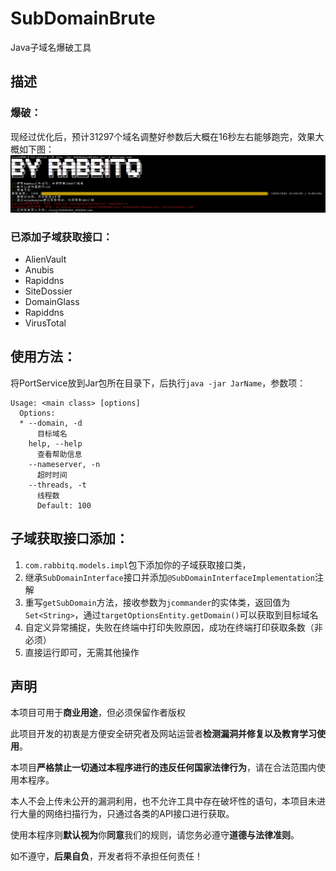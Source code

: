 # SubDomainBrute
Java子域名爆破工具
## 描述

### 爆破：

现经过优化后，预计31297个域名调整好参数后大概在16秒左右能够跑完，效果大概如下图：
![img.png](img/img.png)

### 已添加子域获取接口：

* AlienVault
* Anubis
* Rapiddns
* SiteDossier
* DomainGlass
* Rapiddns
* VirusTotal

## 使用方法：

将PortService放到Jar包所在目录下，后执行`java -jar JarName`，参数项：

```
Usage: <main class> [options]
  Options:
  * --domain, -d
      目标域名
    help, --help
      查看帮助信息
    --nameserver, -n
      超时时间
    --threads, -t
      线程数
      Default: 100
```

## 子域获取接口添加：

1. `com.rabbitq.models.impl`包下添加你的子域获取接口类，
2. 继承`SubDomainInterface`接口并添加`@SubDomainInterfaceImplementation`注解
3. 重写`getSubDomain`方法，接收参数为`jcommander`的实体类，返回值为`Set<String>`，通过`targetOptionsEntity.getDomain()`可以获取到目标域名
4. 自定义异常捕捉，失败在终端中打印失败原因，成功在终端打印获取条数（非必须）
5. 直接运行即可，无需其他操作

## 声明

本项目可用于**商业用途**，但必须保留作者版权

此项目开发的初衷是方便安全研究者及网站运营者**检测漏洞并修复以及教育学习使用**。

本项目**严格禁止一切通过本程序进行的违反任何国家法律行为**，请在合法范围内使用本程序。

本人不会上传未公开的漏洞利用，也不允许工具中存在破坏性的语句，本项目未进行大量的网络扫描行为，只通过各类的API接口进行获取。

使用本程序则**默认视为**你**同意**我们的规则，请您务必遵守**道德与法律准则**。

如不遵守，**后果自负**，开发者将不承担任何责任！
